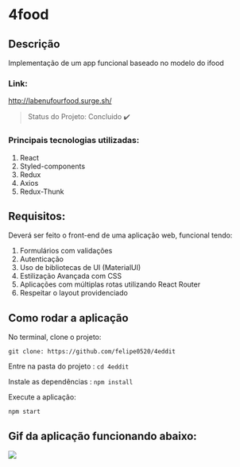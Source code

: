 # 4food


## Descrição
Implementação de um app funcional baseado no modelo do ifood

### Link:

http://labenufourfood.surge.sh/

> Status do Projeto: Concluido :heavy_check_mark:

### Principais tecnologias utilizadas:

1. React
2. Styled-components
3. Redux
4. Axios
5. Redux-Thunk

## Requisitos:

Deverá ser feito o front-end de  uma aplicação web, funcional tendo:

1. Formulários com validações
2. Autenticação
3. Uso de bibliotecas de UI (MaterialUI)
4. Estilização Avançada com CSS
5. Aplicações com múltiplas rotas utilizando React Router
6. Respeitar o layout providenciado


## Como rodar a aplicação 


No terminal, clone o projeto:

```git clone: https://github.com/felipe0520/4eddit ```

Entre na pasta do projeto  :
```cd 4eddit ```

Instale as dependências : 
```npm install ```

Execute a aplicação:

```npm start ```


## Gif da aplicação funcionando abaixo:

![](gif/exemple.gif)
